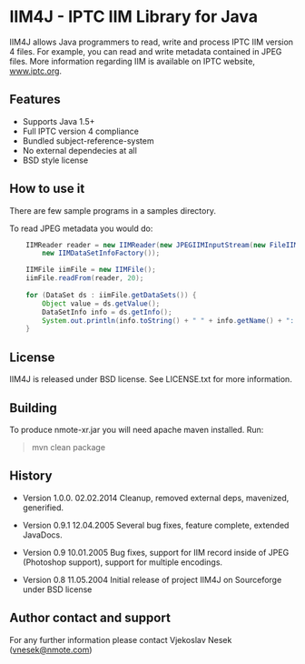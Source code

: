 IIM4J - IPTC IIM Library for Java
=================================

IIM4J allows Java programmers to read, write and process IPTC IIM version 4 files.
For example, you can read and write metadata contained in JPEG files. 
More information regarding IIM is available on IPTC website, www.iptc.org.

Features
--------
* Supports Java 1.5+
* Full IPTC version 4 compliance
* Bundled subject-reference-system
* No external dependecies at all
* BSD style license

How to use it
-------------

There are few sample programs in a samples directory.

To read JPEG metadata you would do:

```java
	IIMReader reader = new IIMReader(new JPEGIIMInputStream(new FileIIMInputStream(file)),
		new IIMDataSetInfoFactory());

	IIMFile iimFile = new IIMFile();
	iimFile.readFrom(reader, 20);
	
	for (DataSet ds : iimFile.getDataSets()) {
		Object value = ds.getValue();
		DataSetInfo info = ds.getInfo();
		System.out.println(info.toString() + " " + info.getName() + ": " + value);
	}
```

License
-------
IIM4J is released under BSD license. See LICENSE.txt for more information.

Building
--------
To produce nmote-xr.jar you will need apache maven installed. Run:

> mvn clean package

History
-------

* Version 1.0.0. 02.02.2014
  Cleanup, removed external deps, mavenized, generified.

* Version 0.9.1 12.04.2005
  Several bug fixes, feature complete, extended JavaDocs.

* Version 0.9 10.01.2005
  Bug fixes, support for IIM record inside of JPEG
  (Photoshop support), support for multiple encodings.  

* Version 0.8 11.05.2004
  Initial release of project IIM4J on
  Sourceforge under BSD license

Author contact and support
--------------------------
For any further information please contact Vjekoslav Nesek (vnesek@nmote.com)
